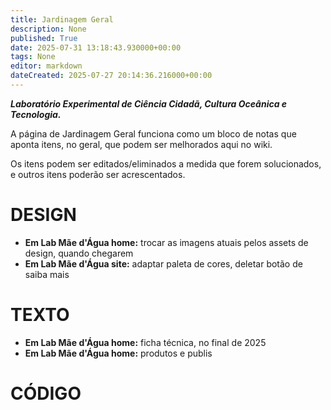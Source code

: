 ```yaml
---
title: Jardinagem Geral
description: None
published: True
date: 2025-07-31 13:18:43.930000+00:00
tags: None
editor: markdown
dateCreated: 2025-07-27 20:14:36.216000+00:00
---
```


***Laboratório Experimental de Ciência Cidadã, Cultura Oceânica e Tecnologia.***


A página de Jardinagem Geral funciona como um bloco de notas que aponta itens, no geral, que podem ser melhorados aqui no wiki.

Os itens podem ser editados/eliminados a medida que forem solucionados, e outros itens poderão ser acrescentados.



# DESIGN
- **Em Lab Mãe d'Água home:** trocar as imagens atuais pelos assets de design, quando chegarem
- **Em Lab Mãe d'Água site:** adaptar paleta de cores, deletar botão de saiba mais




# TEXTO
- **Em Lab Mãe d'Água home:** ficha técnica, no final de 2025
- **Em Lab Mãe d'Água home:** produtos e publis


# CÓDIGO


